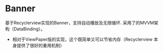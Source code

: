 # Banner
基于Recyclerview实现的Banner，支持自动播放及无限循环. 采用了的MVVM架构（DataBinding）。
* 相对于ViewPaper版的实现，这个既简单又可以节省内存（Recyclerview 本身提供了很好的重用机制）
